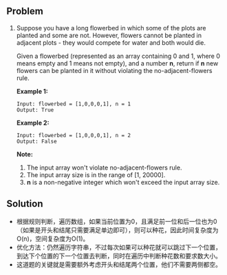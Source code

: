 ## Problem

1. Suppose you have a long flowerbed in which some of the plots are planted and some are not. However, flowers cannot be planted in adjacent plots - they would compete for water and both would die.

   Given a flowerbed (represented as an array containing 0 and 1, where 0 means empty and 1 means not empty), and a number **n**, return if **n** new flowers can be planted in it without violating the no-adjacent-flowers rule.

   **Example 1:**

   ```
   Input: flowerbed = [1,0,0,0,1], n = 1
   Output: True
   ```

   

   **Example 2:**

   ```
   Input: flowerbed = [1,0,0,0,1], n = 2
   Output: False
   ```

   

   **Note:**

   1. The input array won't violate no-adjacent-flowers rule.
   2. The input array size is in the range of [1, 20000].
   3. **n** is a non-negative integer which won't exceed the input array size.



## Solution

* 根据规则判断，遍历数组，如果当前位置为0，且满足前一位和后一位也为0（如果是开头和结尾只需要满足单边即可），则可以种花，因此时间复杂度为O(n)，空间复杂度为O(1)。
* 优化方法：仍然遍历字符串，不过每次如果可以种花就可以跳过下一个位置，到达下个位置的下一个位置去判断，同时在遍历中判断种花数和要求数大小。
* 这道题的关键就是需要额外考虑开头和结尾两个位置，他们不需要两侧都空。